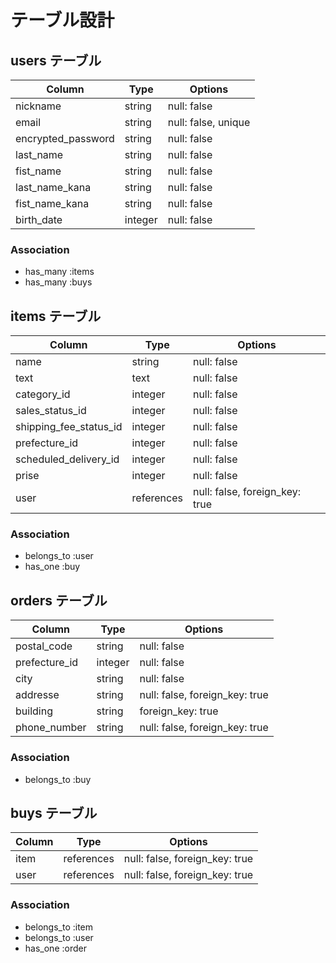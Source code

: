 # テーブル設計

## users テーブル

| Column             | Type    | Options             |
| ------------------ | ------- | ------------------- |
| nickname           | string  | null: false         |
| email              | string  | null: false, unique |
| encrypted_password | string  | null: false         |
| last_name          | string  | null: false         |
| fist_name          | string  | null: false         |
| last_name_kana     | string  | null: false         |
| fist_name_kana     | string  | null: false         |
| birth_date         | integer | null: false         |

### Association
- has_many :items
- has_many :buys

##  items テーブル

| Column                 | Type       | Options                        |
| ---------------------- | ---------- | ------------------------------ |
| name                   | string     | null: false                    |
| text                   | text       | null: false                    |
| category_id            | integer    | null: false                    |
| sales_status_id        | integer    | null: false                    |
| shipping_fee_status_id | integer    | null: false                    |
| prefecture_id          | integer    | null: false                    |
| scheduled_delivery_id  | integer    | null: false                    |
| prise                  | integer    | null: false                    |
| user                   | references | null: false, foreign_key: true |

### Association
- belongs_to :user
- has_one :buy

##  orders テーブル

| Column        | Type    | Options                        |
| ------------- | ------- | ------------------------------ |
| postal_code   | string  | null: false                    |
| prefecture_id | integer | null: false                    |
| city          | string  | null: false                    |
| addresse      | string  | null: false, foreign_key: true |
| building      | string  | foreign_key: true              |
| phone_number  | string  | null: false, foreign_key: true |

### Association
- belongs_to :buy

##  buys テーブル

| Column    | Type       | Options                        |
| --------- | ---------- | ------------------------------ |
| item      | references | null: false, foreign_key: true |
| user      | references | null: false, foreign_key: true |

### Association

- belongs_to :item
- belongs_to :user
- has_one :order